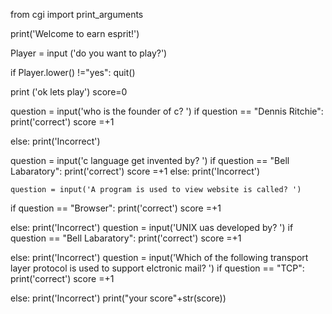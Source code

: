 from cgi import print_arguments


print('Welcome to earn esprit!')

Player = input ('do you want to play?')

if Player.lower() !="yes":
  quit()

print ('ok lets play')
score=0

question = input('who is the founder of c? ')
if question == "Dennis Ritchie":
    print('correct')
    score  =+1
       
else:
    print('Incorrect') 
    

question = input('c language get invented by? ')
if question == "Bell Labaratory":
    print('correct')
    score  =+1
else:
    print('Incorrect')

    question = input('A program is used to view website is called? ')
if question == "Browser":
    print('correct') 
    score =+1
    
else:
    print('Incorrect')
    question = input('UNIX uas developed by? ')
if question == "Bell Labaratory":
    print('correct')
    score =+1
   

else:
    print('Incorrect')
    question = input('Which of the following transport layer protocol is used to support elctronic mail? ')
if question == "TCP":
    print('correct')
    score =+1
    
else:
    print('Incorrect')
    print("your score"+str(score))



